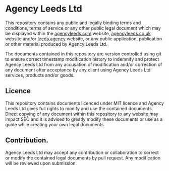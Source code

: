# Agency Leeds Ltd

This repository contains any public and legally binding terms and conditions, terms of service or any other public legal document which may be displayed within the [agencyleeds.com](https://agencyleeds.com/) website, [agencyleeds.co.uk](https://agencyleeds.co.uk/) website and/or [leeds.agency](https://leeds.agency/) website, or any public application, publication or other material produced by Agency Leeds Ltd.

The documents contained in this repository are version controlled using git to ensure correct timestamp modification history to indemnify and protect Agency Leeds Ltd from any accusation of modification and/or correction of any document after acceptance by any client using Agency Leeds Ltd services, products and/or goods.

## Licence

This repository contains documents licenced under MIT licence and Agency Leeds Ltd gives full rights to modify and use the contained documents. Direct copying of any document within this repository to any website may impact SEO and it is advised to greatly modify these documents or use as a guide while creating your own legal documents.

## Contribution.

Agency Leeds Ltd may accept any contribution or collaboration to correct or modify the contained legal documents by pull request. Any modification will be reviewed upon submission. 
